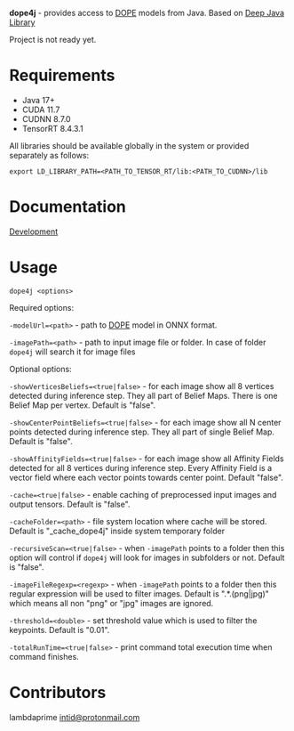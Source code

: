 **dope4j** - provides access to [DOPE](https://github.com/NVlabs/Deep_Object_Pose) models from Java. Based on [Deep Java Library](https://djl.ai/)

Project is not ready yet.

# Requirements

- Java 17+
- CUDA 11.7
- CUDNN 8.7.0
- TensorRT 8.4.3.1

All libraries should be available globally in the system or provided separately as follows:

```
export LD_LIBRARY_PATH=<PATH_TO_TENSOR_RT/lib:<PATH_TO_CUDNN>/lib
```

# Documentation

[Development](DEVELOPMENT.md)

# Usage

```
dope4j <options>
```

Required options:

`-modelUrl=<path>` - path to [DOPE](https://github.com/NVlabs/Deep_Object_Pose) model in ONNX format.

`-imagePath=<path>` - path to input image file or folder. In case of folder `dope4j` will search it for image files

Optional options:

`-showVerticesBeliefs=<true|false>` - for each image show all 8 vertices detected during inference step. They all part of Belief Maps. There is one Belief Map per vertex. Default is "false".

`-showCenterPointBeliefs=<true|false>` - for each image show all N center points detected during inference step. They all part of single Belief Map. Default is "false".

`-showAffinityFields=<true|false>` - for each image show all Affinity Fields detected for all 8 vertices during inference step. Every Affinity Field is a vector field where each vector points towards center point. Default "false".

`-cache=<true|false>` - enable caching of preprocessed input images and output tensors. Default is "false".

`-cacheFolder=<path>` - file system location where cache will be stored. Default is "_cache_dope4j" inside system temporary folder

`-recursiveScan=<true|false>` - when `-imagePath` points to a folder then this option will control if `dope4j` will look for images in subfolders or not. Default is "false".

`-imageFileRegexp=<regexp>` - when `-imagePath` points to a folder then this regular expression will be used to filter images. Default is ".*\.(png|jpg)" which means all non "png" or "jpg" images are ignored.

`-threshold=<double>` - set threshold value which is used to filter the keypoints. Default is "0.01".

`-totalRunTime=<true|false>` - print command total execution time when command finishes.

# Contributors

lambdaprime <intid@protonmail.com>
